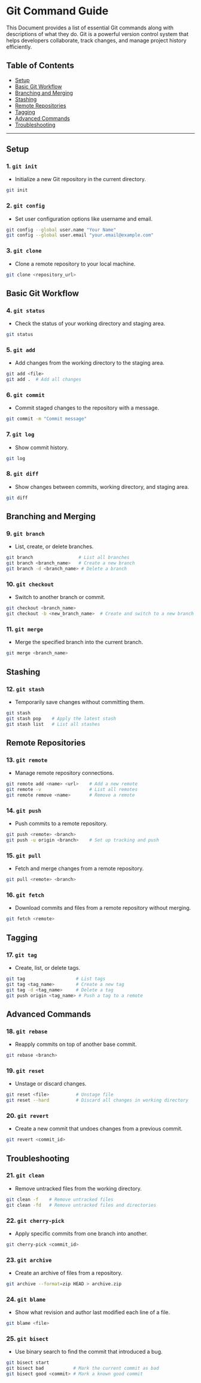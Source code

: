 # Git Command Guide

This Document provides a list of essential Git commands along with descriptions of what they do. Git is a powerful version control system that helps developers collaborate, track changes, and manage project history efficiently.

## Table of Contents

- [Setup](#setup)
- [Basic Git Workflow](#basic-git-workflow)
- [Branching and Merging](#branching-and-merging)
- [Stashing](#stashing)
- [Remote Repositories](#remote-repositories)
- [Tagging](#tagging)
- [Advanced Commands](#advanced-commands)
- [Troubleshooting](#troubleshooting)

---

## Setup

### 1. **`git init`**

- Initialize a new Git repository in the current directory.

```bash
git init
```

### 2. **`git config`**

- Set user configuration options like username and email.

```bash
git config --global user.name "Your Name"
git config --global user.email "your.email@example.com"
```

### 3. **`git clone`**

- Clone a remote repository to your local machine.

```bash
git clone <repository_url>
```

## Basic Git Workflow

### 4. **`git status`**

- Check the status of your working directory and staging area.

```bash
git status
```

### 5. **`git add`**

- Add changes from the working directory to the staging area.

```bash
git add <file>
git add .  # Add all changes
```

### 6. **`git commit`**

- Commit staged changes to the repository with a message.

```bash
git commit -m "Commit message"
```

### 7. **`git log`**

- Show commit history.

```bash
git log
```

### 8. **`git diff`**

- Show changes between commits, working directory, and staging area.

```bash
git diff
```

## Branching and Merging

### 9. **`git branch`**

- List, create, or delete branches.

```bash
git branch                 # List all branches
git branch <branch_name>   # Create a new branch
git branch -d <branch_name> # Delete a branch
```

### 10. **`git checkout`**

- Switch to another branch or commit.

```bash
git checkout <branch_name>
git checkout -b <new_branch_name>  # Create and switch to a new branch
```

### 11. **`git merge`**

- Merge the specified branch into the current branch.

```bash
git merge <branch_name>
```

## Stashing

### 12. **`git stash`**

- Temporarily save changes without committing them.

```bash
git stash
git stash pop    # Apply the latest stash
git stash list   # List all stashes
```

## Remote Repositories

### 13. **`git remote`**

- Manage remote repository connections.

```bash
git remote add <name> <url>    # Add a new remote
git remote -v                  # List all remotes
git remote remove <name>       # Remove a remote
```

### 14. **`git push`**

- Push commits to a remote repository.

```bash
git push <remote> <branch>
git push -u origin <branch>    # Set up tracking and push
```

### 15. **`git pull`**

- Fetch and merge changes from a remote repository.

```bash
git pull <remote> <branch>
```

### 16. **`git fetch`**

- Download commits and files from a remote repository without merging.

```bash
git fetch <remote>
```

## Tagging

### 17. **`git tag`**

- Create, list, or delete tags.

```bash
git tag                   # List tags
git tag <tag_name>        # Create a new tag
git tag -d <tag_name>     # Delete a tag
git push origin <tag_name> # Push a tag to a remote
```

## Advanced Commands

### 18. **`git rebase`**

- Reapply commits on top of another base commit.

```bash
git rebase <branch>
```

### 19. **`git reset`**

- Unstage or discard changes.

```bash
git reset <file>          # Unstage file
git reset --hard          # Discard all changes in working directory
```

### 20. **`git revert`**

- Create a new commit that undoes changes from a previous commit.

```bash
git revert <commit_id>
```

## Troubleshooting

### 21. **`git clean`**

- Remove untracked files from the working directory.

```bash
git clean -f    # Remove untracked files
git clean -fd   # Remove untracked files and directories
```

### 22. **`git cherry-pick`**

- Apply specific commits from one branch into another.

```bash
git cherry-pick <commit_id>
```

### 23. **`git archive`**

- Create an archive of files from a repository.

```bash
git archive --format=zip HEAD > archive.zip
```

### 24. **`git blame`**

- Show what revision and author last modified each line of a file.

```bash
git blame <file>
```

### 25. **`git bisect`**

- Use binary search to find the commit that introduced a bug.

```bash
git bisect start
git bisect bad           # Mark the current commit as bad
git bisect good <commit> # Mark a known good commit
```
